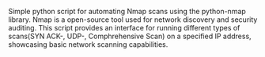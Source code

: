 Simple python script for automating Nmap scans using the python-nmap library. Nmap is a open-source tool used for network discovery and security auditing. This script provides an interface for running different types of scans(SYN ACK-, UDP-, Comphrehensive Scan) on a specified IP address, showcasing basic network scanning capabilities.
